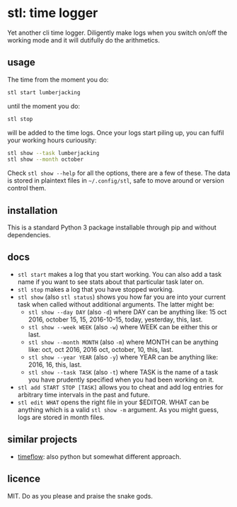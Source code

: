 # stl: time logger

Yet another cli time logger. Diligently make logs when you switch on/off the
working mode and it will dutifully do the arithmetics.


## usage

The time from the moment you do:

```bash
stl start lumberjacking
```

until the moment you do:

```bash
stl stop
```

will be added to the time logs. Once your logs start piling up, you can fulfil
your working hours curiousity:

```bash
stl show --task lumberjacking
stl show --month october
```

Check `stl show --help` for all the options, there are a few of these. The data
is stored in plaintext files in `~/.config/stl`, safe to move around or version
control them.


## installation

This is a standard Python 3 package installable through pip and without
dependencies.


## docs

* `stl start` makes a log that you start working. You can also add a task name
  if you want to see stats about that particular task later on.
* `stl stop` makes a log that you have stopped working.
* `stl show` (also `stl status`) shows you how far you are into your current
  task when called without additional arguments. The latter might be:
	* `stl show --day DAY` (also `-d`) where DAY can be anything like: 15 oct
	  2016, october 15, 15, 2016-10-15, today, yesterday, this, last.
	* `stl show --week WEEK` (also `-w`) where WEEK can be either this or last.
	* `stl show --month MONTH` (also `-m`) where MONTH can be anything like:
	  oct, oct 2016, 2016 oct, october, 10, this, last.
	* `stl show --year YEAR` (also `-y`) where YEAR can be anything like: 2016,
	  16, this, last.
	* `stl show --task TASK` (also `-t`) where TASK is the name of a task you
	  have prudently specified when you had been working on it.
* `stl add START STOP [TASK]` allows you to cheat and add log entries for
  arbitrary time intervals in the past and future.
* `stl edit WHAT` opens the right file in your $EDITOR. WHAT can be anything
  which is a valid `stl show -m` argument. As you might guess, logs are stored
  in month files.


## similar projects

* [timeflow](https://github.com/trimailov/timeflow): also python but somewhat
  different approach.


## licence

MIT. Do as you please and praise the snake gods.
